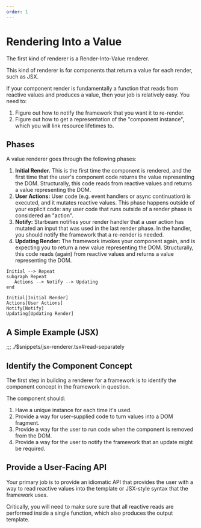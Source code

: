 ```yaml
---
order: 1
---
```


# Rendering Into a Value

The first kind of renderer is a Render-Into-Value renderer.

This kind of renderer is for components that return a value for each render, such as JSX.

If your component render is fundamentally a function that reads from reactive values and produces a
value, then your job is relatively easy. You need to:

1. Figure out how to notify the framework that you want it to re-render.
2. Figure out how to get a representation of the "component instance", which you will link resource
   lifetimes to.

## Phases

A value renderer goes through the following phases:

1. **Initial Render.** This is the first time the component is rendered, and the first time that the
   user's component code returns the value representing the DOM. Structurally, this code reads from
   reactive values and returns a value representing the DOM.
2. **User Actions:** User code (e.g. event handlers or async continuation) is executed, and it mutates
   reactive values. This phase happens outside of your explicit code: any user code that runs
   outside of a render phase is considered an "action".
3. **Notify:** Starbeam notifies your render handler that a user action has mutated an input that
   was used in the last render phase. In the handler, you should notify the framework that a
   re-render is needed.
4. **Updating Render:** The framework invokes your component again, and is expecting you to return a
   new value representing the DOM. Structurally, this code reads (again) from reactive values and
   returns a value representing the DOM.

```lifecycle
Initial --> Repeat
subgraph Repeat
   Actions --> Notify --> Updating
end

Initial[Initial Render]
Actions[User Actions]
Notify[Notify]
Updating[Updating Render]
```

## A Simple Example (JSX)

;;; ./$snippets/jsx-renderer.tsx#read-separately

## Identify the Component Concept

The first step in building a renderer for a framework is to identify the component concept in the
framework in question.

The component should:

1. Have a unique instance for each time it's used.
2. Provide a way for user-supplied code to turn values into a DOM fragment.
3. Provide a way for the user to run code when the component is removed from the DOM.
4. Provide a way for the user to notify the framework that an update might be required.

## Provide a User-Facing API

Your primary job is to provide an idiomatic API that provides the user with a way to read reactive
values into the template or JSX-style syntax that the framework uses.

Critically, you will need to make sure sure that all reactive reads are performed inside a single
function, which also produces the output template.

>

```

```
